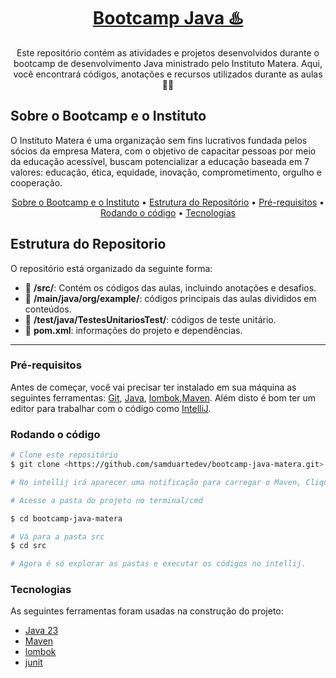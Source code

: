 <h1 align="center">
    <a href="https://institutomatera.rds.land/instituto-matera">Bootcamp Java ♨️</a>
</h1>
<p align="center"> Este repositório contém as atividades e projetos desenvolvidos durante o bootcamp de desenvolvimento Java ministrado pelo Instituto Matera. Aqui, você encontrará códigos, anotações e recursos utilizados durante as aulas 👨‍💻 </p>

## Sobre o Bootcamp e o Instituto 
O Instituto Matera é uma organização sem fins lucrativos fundada pelos sócios da empresa Matera, com o objetivo de capacitar pessoas por meio da educação acessível, buscam potencializar a educação baseada em 7 valores: educação, ética, equidade, inovação, comprometimento, orgulho e cooperação.

<p align="center">
 <a href="#sobre-o-bootcamp-e-o-instituto">Sobre o Bootcamp e o Instituto</a> •
 <a href="#estrutura-do-repositorio">Estrutura do Repositório</a> • 
 <a href="#pré-requisitos">Pré-requisitos</a> • 
 <a href="#rodando-o-código">Rodando o código</a> • 
 <a href="#tecnologias">Tecnologias</a>
</p>

## Estrutura do Repositorio  

O repositório está organizado da seguinte forma:

- 📁 **/src/**: Contém os códigos das aulas, incluindo anotações e desafios.
- 📁 **/main/java/org/example/**: códigos principais das aulas divididos em conteúdos.
- 📁 **/test/java/TestesUnitariosTest/**: códigos de teste unitário.
- 📄 **pom.xml**: informações do projeto e dependências.
---
### Pré-requisitos

Antes de começar, você vai precisar ter instalado em sua máquina as seguintes ferramentas:
[Git](https://git-scm.com), [Java](https://www.oracle.com/br/java/technologies/downloads/), [lombok](https://projectlombok.org/download),[Maven](https://maven.apache.org/download.cgi).
Além disto é bom ter um editor para trabalhar com o código como [IntelliJ](https://www.jetbrains.com/pt-br/idea/download/?section=windows).

### Rodando o código

```bash
# Clone este repositório
$ git clone <https://github.com/samduartedev/bootcamp-java-matera.git>

# No intellij irá aparecer uma notificação para carregar o Maven, Clique em "Load".

# Acesse a pasta do projeto no terminal/cmd

$ cd bootcamp-java-matera

# Vá para a pasta src
$ cd src

# Agora é só explorar as pastas e executar os códigos no intellij.
```


### Tecnologias

As seguintes ferramentas foram usadas na construção do projeto:

- [Java 23](https://www.oracle.com/br/java/technologies/downloads/#java23)
- [Maven](https://maven.apache.org/download.cgi)
- [lombok](https://projectlombok.org/download)
- [junit](https://junit.org/junit5/)
